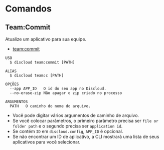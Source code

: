 # Comandos

## Team:Commit

Atualize um aplicativo para sua equipe.

- [team:commit](#teamcommit)

```sh-session
USO
  $ discloud team:commit [PATH]

ALIAS
  $ discloud team:c [PATH]

OPÇÕES
  --app APP_ID   O id do seu app no ​​Discloud.
  --no-erase-zip Não apagar o zip criado no processo

ARGUMENTOS
  PATH   O caminho do nome do arquivo.
```

- Você pode digitar vários argumentos de caminho de arquivo.
- Se você colocar parâmetros, o primeiro parâmetro precisa ser `file or folder path` e o segundo precisa ser `application id`.
- Se contém `ID` em `discloud.config`, `APP_ID` ​​é opcional.
- Se não encontrar um ID de aplicativo, a CLI mostrará uma lista de seus aplicativos para você selecionar.
